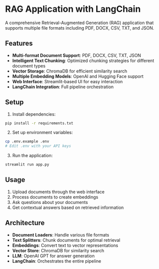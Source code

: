 # RAG Application with LangChain

A comprehensive Retrieval-Augmented Generation (RAG) application that supports multiple file formats including PDF, DOCX, CSV, TXT, and JSON.

## Features

- **Multi-format Document Support**: PDF, DOCX, CSV, TXT, JSON
- **Intelligent Text Chunking**: Optimized chunking strategies for different document types
- **Vector Storage**: ChromaDB for efficient similarity search
- **Multiple Embedding Models**: OpenAI and Hugging Face support
- **Web Interface**: Streamlit-based UI for easy interaction
- **LangChain Integration**: Full pipeline orchestration

## Setup

1. Install dependencies:
```bash
pip install -r requirements.txt
```

2. Set up environment variables:
```bash
cp .env.example .env
# Edit .env with your API keys
```

3. Run the application:
```bash
streamlit run app.py
```

## Usage

1. Upload documents through the web interface
2. Process documents to create embeddings
3. Ask questions about your documents
4. Get contextual answers based on retrieved information

## Architecture

- **Document Loaders**: Handle various file formats
- **Text Splitters**: Chunk documents for optimal retrieval
- **Embeddings**: Convert text to vector representations
- **Vector Store**: ChromaDB for similarity search
- **LLM**: OpenAI GPT for answer generation
- **LangChain**: Orchestrates the entire pipeline